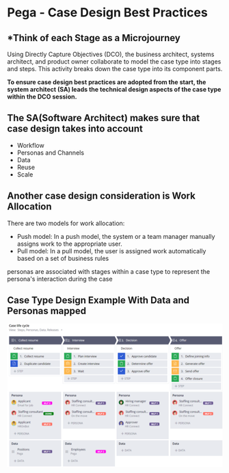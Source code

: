 # Pega - Case Design Best Practices

## *Think of each Stage as a Microjourney

Using Directly Capture Objectives (DCO), the business architect, systems architect, and product owner collaborate to model the case type into stages and steps. This activity breaks down the case type into its component parts.

**To ensure case design best practices are adopted from the start, the system architect (SA) leads the technical design aspects of the case type within the DCO session.**

## The SA(Software Architect) makes sure that case design takes into account

- Workflow
- Personas and Channels
- Data
- Reuse
- Scale

## Another case design consideration is Work Allocation

There are two models for work allocation:

- Push model: In a push model, the system or a team manager manually assigns work to the appropriate user.
- Pull model: In a pull model, the user is assigned work automatically based on a set of business rules

personas are associated with stages within a case type to represent the persona's interaction during the case

## Case Type Design Example With Data and Personas mapped

![Case Life Cycle](./images/Case-Life-Cycle.png)
